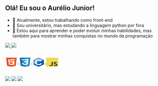 ## Olá! Eu sou o Aurélio Junior!

- 🔭 Atualmente, estou trabalhando como front-end
- 🌱 Sou universitário, mas estudando a linguagem python por fora
- 👯 Estou aqui para aprender e poder evoluir minhas habilidades, mas também para mostrar minhas conquistas no mundo da programação

<div>
    <a href="https://github.com/AurelioJunior">
    <img height="140em" src="https://github-readme-stats.vercel.app/api?username=AurelioJunior&show_icons=true&theme=maroongold&include_all_commits=true&count_private=true"/>
    <img height="140em" src="https://github-readme-stats.vercel.app/api/top-langs/?username=AurelioJunior&layout=compact&langs_count=7&theme=maroongold"/>
</div>
  
  ##
  <div>
    <img align="center" alt="HTML" height="30" width="40" src="https://raw.githubusercontent.com/devicons/devicon/master/icons/html5/html5-original.svg">
    <img align="center" alt="HTML" height="30" width="40" src="https://raw.githubusercontent.com/devicons/devicon/master/icons/css3/css3-original.svg">
    <img align="center" alt="HTML" height="30" width="40" src="https://raw.githubusercontent.com/devicons/devicon/master/icons/c/c-original.svg">
        <img align="center" alt="HTML" height="30" width="40" src="https://raw.githubusercontent.com/devicons/devicon/master/icons/javascript/javascript-original.svg">
  </div>
  
  ##
  
  <div>
      <a href="https://www.instagram.com/aurelioo_junior" target="_blank"><img src="https://img.shields.io/badge/-Instagram-%23E4405F?style=for-the-badge&logo=instagram&logoColor=white" target="_blank"></a>
      <a href"=www.linkedin.com/in/AurelioLSJunior" target"_blank"><img src="https://img.shields.io/badge/-Linkedin-%23E4405F?style=for-the-badge&logo=linkedin&logoColor=white" target="_blank"></a>
     <a href="https://www.linkedin.com/in/aureliolsjunior" target="_blank"><img src="https://img.shields.io/badge/-LinkedIn-%230077B5?style=for-the-badge&logo=linkedin&logoColor=white" target="_blank"></a> 
  </div>
  
      
